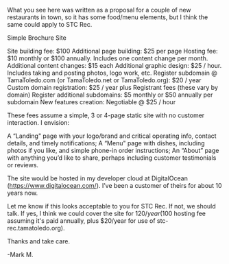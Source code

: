 What you see here was written as a proposal for a couple of new restaurants in town, so it has some food/menu elements, but I think the same could apply to STC Rec.

Simple Brochure Site

Site building fee:  $100
Additional page building:  $25 per page
Hosting fee: $10 monthly or $100 annually.  Includes one content change per month.
Additional content changes: $15 each
Additional graphic design: $25 / hour.  Includes taking and posting photos, logo work, etc.
Register subdomain @ TamaToledo.com (or TamaToledo.net or TamaToledo.org): $20 / year
Custom domain registration: $25 / year plus Registrant fees (these vary by domain)
Register additional subdomains: $5 monthly or $50 annually per subdomain
New features creation: Negotiable @ $25 / hour

These fees assume a simple, 3 or 4-page static site with no customer interaction.  I envision:

A “Landing" page with your logo/brand and critical operating info, contact details, and timely notifications;
A “Menu" page with dishes, including photos if you like, and simple phone-in order instructions;
An “About” page with anything you’d like to share, perhaps including customer testimonials or reviews.

The site would be hosted in my developer cloud at DigitalOcean (https://www.digitalocean.com/).  I’ve been a customer of theirs for about 10 years now.

Let me know if this looks acceptable to you for STC Rec.  If not, we should talk.  If yes, I think we could cover the site for $120/year ($100 hosting fee assuming it's paid annually, plus $20/year for use of stc-rec.tamatoledo.org). 

Thanks and take care.

-Mark M.
